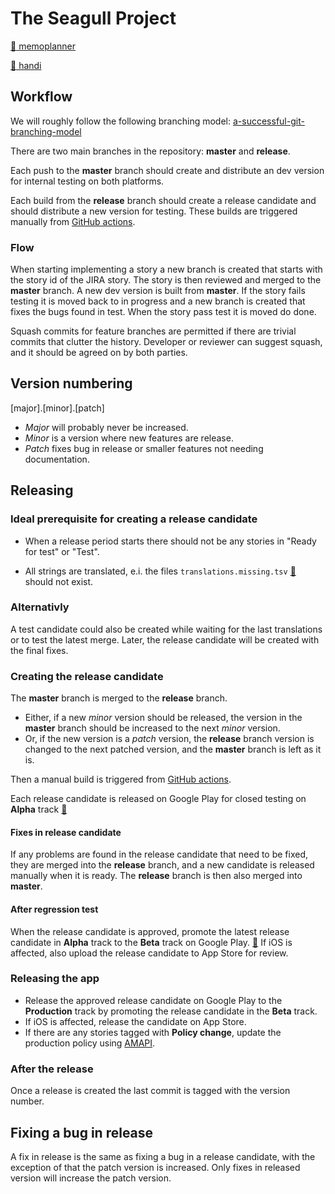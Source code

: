 # The Seagull Project

[:calendar: memoplanner](https://github.com/abilia/seagull/tree/master/memoplanner/)

[:blue_book: handi](https://github.com/abilia/seagull/tree/master/handi/)

## Workflow

We will roughly follow the following branching model: [a-successful-git-branching-model](https://nvie.com/posts/a-successful-git-branching-model/)

There are two main branches in the repository: **master** and **release**.

Each push to the **master** branch should create and distribute an dev version for internal testing on both platforms.

Each build from the **release** branch should create a release candidate and should distribute a new version for testing. These builds are triggered manually from [GitHub actions](https://github.com/abilia/seagull/actions/workflows/mp-android-build.yaml).

### Flow

When starting implementing a story a new branch is created that starts with the story id of the JIRA story. The story is then reviewed and merged to the **master** branch. A new dev version is built from **master**. If the story fails testing it is moved back to in progress and a new branch is created that fixes the bugs found in test. When the story pass test it is moved do done.

Squash commits for feature branches are permitted if there are trivial commits that clutter the history. Developer or reviewer can suggest squash, and it should be agreed on by both parties.

## Version numbering

[major].[minor].[patch]

- _Major_ will probably never be increased.
- _Minor_ is a version where new features are release.
- _Patch_ fixes bug in release or smaller features not needing documentation.

## Releasing

### Ideal prerequisite for creating a release candidate

- When a release period starts there should not be any stories in "Ready for test" or "Test".

- All strings are translated, e.i. the files `translations.missing.tsv` [:calendar:](https://github.com/abilia/seagull/blob/master/memoplanner/lib/i18n/translations.missing.tsv) should not exist.

### Alternativly

A test candidate could also be created while waiting for the last translations or to test the latest merge.
Later, the release candidate will be created with the final fixes.

### Creating the release candidate

The **master** branch is merged to the **release** branch.

- Either, if a new _minor_ version should be released, the version in the **master** branch should be increased to the next _minor_ version.
- Or, if the new version is a _patch_ version, the **release** branch version is changed to the next patched version, and the **master** branch is left as it is.

Then a manual build is triggered from [GitHub actions](https://github.com/abilia/seagull/actions/workflows/mp-android-build.yaml).

Each release candidate is released on Google Play for closed testing on **Alpha** track [:calendar:](https://play.google.com/console/u/0/developers/8640289046801512570/app/4973610386809775563/tracks/4698231159357572066)

#### Fixes in release candidate

If any problems are found in the release candidate that need to be fixed, they are merged into the **release** branch, and a new candidate is released manually when it is ready. The **release** branch is then also merged into **master**.

#### After regression test

When the release candidate is approved, promote the latest release candidate in **Alpha** track to the **Beta** track on Google Play. [:calendar:](https://play.google.com/console/u/0/developers/8640289046801512570/app/4973610386809775563/tracks/4699652622759840581)
If iOS is affected, also upload the release candidate to App Store for review.

### Releasing the app

- Release the approved release candidate on Google Play to the **Production** track by promoting the release candidate in the **Beta** track.
- If iOS is affected, release the candidate on App Store.
- If there are any stories tagged with **Policy change**, update the production policy using [AMAPI](https://github.com/abilia/amapi).

### After the release

Once a release is created the last commit is tagged with the version number.

## Fixing a bug in release

A fix in release is the same as fixing a bug in a release candidate, with the exception of that the patch version is increased. Only fixes in released version will increase the patch version.
